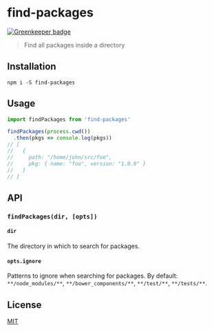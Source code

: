 # find-packages

[![Greenkeeper badge](https://badges.greenkeeper.io/zkochan/find-packages.svg)](https://greenkeeper.io/)

> Find all packages inside a directory

## Installation

```
npm i -S find-packages
```

## Usage

```typescript
import findPackages from 'find-packages'

findPackages(process.cwd())
  .then(pkgs => console.log(pkgs))
// [
//   {
//     path: "/home/john/src/foo",
//     pkg: { name: "foo", version: "1.0.0" }
//   }
// ]
```

## API

### `findPackages(dir, [opts])`

#### `dir`

The directory in which to search for packages.

#### `opts.ignore`

Patterns to ignore when searching for packages. By default: `**/node_modules/**`, `**/bower_components/**`, `**/test/**`, `**/tests/**`.

## License

[MIT](LICENSE)
